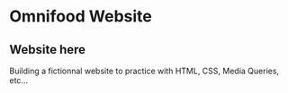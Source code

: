 # Omnifood Website
## Website here []()

Building a fictionnal website to practice with HTML, CSS, Media Queries, etc...
